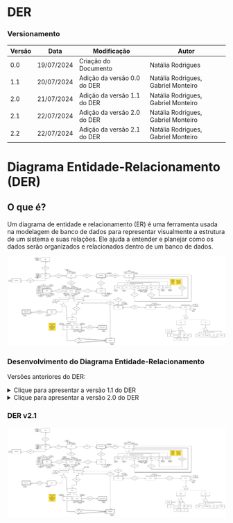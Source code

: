 # DER

### Versionamento

| Versão | Data       | Modificação                                                                              | Autor                               |
| ------ | ---------- | ---------------------------------------------------------------------------------------- | ----------------------------------- |
| 0.0    | 19/07/2024 | Criação do Documento                                                                     | Natália Rodrigues                   |
| 1.1    | 20/07/2024 | Adição da versão 0.0 do DER                                                              | Natália Rodrigues, Gabriel Monteiro |
| 2.0    | 21/07/2024 | Adição da versão 1.1 do DER                                                              | Natália Rodrigues, Gabriel Monteiro |
| 2.1    | 22/07/2024 | Adição da versão 2.0 do DER                                                              | Natália Rodrigues, Gabriel Monteiro |
| 2.2    | 22/07/2024 | Adição da versão 2.1 do DER                                                              | Natália Rodrigues, Gabriel Monteiro |

# Diagrama Entidade-Relacionamento (DER)

## O que é?

Um diagrama de entidade e relacionamento (ER) é uma ferramenta usada na modelagem de banco de dados para representar visualmente a estrutura de um sistema e suas relações. Ele ajuda a entender e planejar como os dados serão organizados e relacionados dentro de um banco de dados.

![DER v2.1](./assets/DER.png)

### Desenvolvimento do Diagrama Entidade-Relacionamento
Versões anteriores do DER:

<details>
<summary>Clique para apresentar a versão 1.1 do DER</summary>

### DER v1.1

![DER v1.1](./assets/DERv/DERv1.0.png)

</details>

<details>
<summary>Clique para apresentar a versão 2.0 do DER</summary>

### DER v2.0

![DER v2.0](./assets/DERv/DERv2.0.png)

</details>

### DER v2.1

![DER v2.1](./assets/DERv/DERv2.1.png)

</details>

